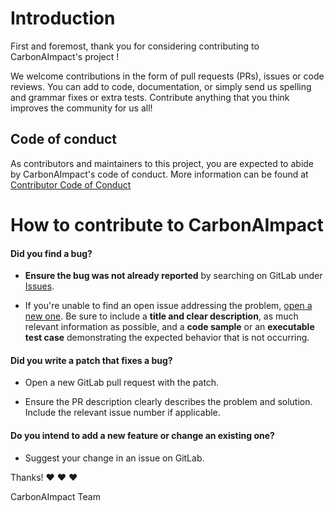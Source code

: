 # Introduction

First and foremost, thank you for considering contributing to CarbonAImpact's project !

We welcome contributions in the form of pull requests (PRs), issues or code reviews. You can add to code, documentation, or simply send us spelling and grammar fixes or extra tests. Contribute anything that you think improves the community for us all!

## Code of conduct 

As contributors and maintainers to this project, you are expected to abide by CarbonAImpact's code of conduct. More information can be found at [Contributor Code of Conduct](CODE_OF_CONDUCT.md)

# How to contribute to CarbonAImpact

#### Did you find a bug?

* **Ensure the bug was not already reported** by searching on GitLab under [Issues](https://gitlab.com/the_insighters/projects/carbonaimpact/-/issues).

* If you're unable to find an open issue addressing the problem, [open a new one](https://gitlab.com/the_insighters/projects/carbonaimpact/-/issues/new). Be sure to include a **title and clear description**, as much relevant information as possible, and a **code sample** or an **executable test case** demonstrating the expected behavior that is not occurring.

#### **Did you write a patch that fixes a bug?**

* Open a new GitLab pull request with the patch.

* Ensure the PR description clearly describes the problem and solution. Include the relevant issue number if applicable.

#### **Do you intend to add a new feature or change an existing one?**

* Suggest your change in an issue on GitLab.


Thanks! :heart: :heart: :heart:

CarbonAImpact Team